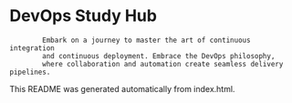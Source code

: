 # DevOps Study Hub


            Embark on a journey to master the art of continuous integration 
            and continuous deployment. Embrace the DevOps philosophy, 
            where collaboration and automation create seamless delivery pipelines.
        

This README was generated automatically from index.html.
